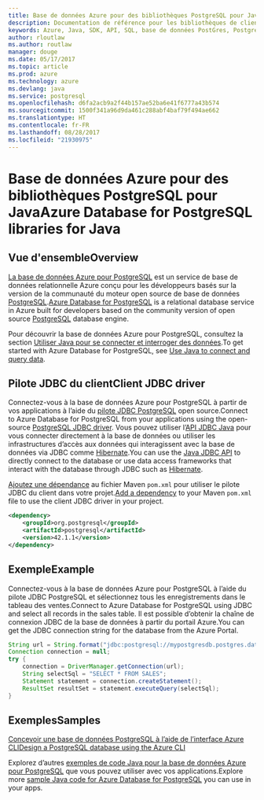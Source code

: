 ```yaml
---
title: Base de données Azure pour des bibliothèques PostgreSQL pour Java
description: Documentation de référence pour les bibliothèques de client Java pour Azure Database pour PostgreSQL
keywords: Azure, Java, SDK, API, SQL, base de données PostGres, PostgreSQL
author: rloutlaw
ms.author: routlaw
manager: douge
ms.date: 05/17/2017
ms.topic: article
ms.prod: azure
ms.technology: azure
ms.devlang: java
ms.service: postgresql
ms.openlocfilehash: d6fa2acb9a2f44b157ae52ba6e41f6777a43b574
ms.sourcegitcommit: 1500f341a96d9da461c288abf4baf79f494ae662
ms.translationtype: HT
ms.contentlocale: fr-FR
ms.lasthandoff: 08/28/2017
ms.locfileid: "21930975"
---
```

# <a name="azure-database-for-postgresql-libraries-for-java"></a><span data-ttu-id="e6f3a-104">Base de données Azure pour des bibliothèques PostgreSQL pour Java</span><span class="sxs-lookup"><span data-stu-id="e6f3a-104">Azure Database for PostgreSQL libraries for Java</span></span>

## <a name="overview"></a><span data-ttu-id="e6f3a-105">Vue d'ensemble</span><span class="sxs-lookup"><span data-stu-id="e6f3a-105">Overview</span></span>

<span data-ttu-id="e6f3a-106">[La base de données Azure pour PostgreSQL](/azure/sql-database/sql-database-technical-overview) est un service de base de données relationnelle Azure conçu pour les développeurs basés sur la version de la communauté du moteur open source de base de données [PostgreSQL](https://www.postgresql.org/).</span><span class="sxs-lookup"><span data-stu-id="e6f3a-106">[Azure Database for PostgreSQL](/azure/sql-database/sql-database-technical-overview) is a relational database service in Azure built for developers based on the community version of open source [PostgreSQL](https://www.postgresql.org/) database engine.</span></span>

<span data-ttu-id="e6f3a-107">Pour découvrir la base de données Azure pour PostgreSQL, consultez la section [Utiliser Java pour se connecter et interroger des données](/azure/postgresql/connect-java).</span><span class="sxs-lookup"><span data-stu-id="e6f3a-107">To get started with Azure Database for PostgreSQL, see [Use Java to connect and query data](/azure/postgresql/connect-java).</span></span>

## <a name="client-jdbc-driver"></a><span data-ttu-id="e6f3a-108">Pilote JDBC du client</span><span class="sxs-lookup"><span data-stu-id="e6f3a-108">Client JDBC driver</span></span>

<span data-ttu-id="e6f3a-109">Connectez-vous à la base de données Azure pour PostgreSQL à partir de vos applications à l’aide du [pilote JDBC PostgreSQL](https://jdbc.postgresql.org/) open source.</span><span class="sxs-lookup"><span data-stu-id="e6f3a-109">Connect to Azure Database for PostgreSQL from your applications using the open-source [PostgreSQL JDBC driver](https://jdbc.postgresql.org/).</span></span> <span data-ttu-id="e6f3a-110">Vous pouvez utiliser l’[API JDBC Java](https://docs.oracle.com/javase/8/docs/technotes/guides/jdbc/) pour vous connecter directement à la base de données ou utiliser les infrastructures d’accès aux données qui interagissent avec la base de données via JDBC comme [Hibernate](http://hibernate.org/).</span><span class="sxs-lookup"><span data-stu-id="e6f3a-110">You can use the [Java JDBC API](https://docs.oracle.com/javase/8/docs/technotes/guides/jdbc/) to directly connect to the database or use data access frameworks that interact with the database through JDBC such as [Hibernate](http://hibernate.org/).</span></span>

<span data-ttu-id="e6f3a-111">[Ajoutez une dépendance](https://maven.apache.org/guides/getting-started/index.html#How_do_I_use_external_dependencies) au fichier Maven `pom.xml` pour utiliser le pilote JDBC du client dans votre projet.</span><span class="sxs-lookup"><span data-stu-id="e6f3a-111">[Add a dependency](https://maven.apache.org/guides/getting-started/index.html#How_do_I_use_external_dependencies) to your Maven `pom.xml` file to use the client JDBC driver in your project.</span></span>  

```XML
<dependency>
    <groupId>org.postgresql</groupId>
    <artifactId>postgresql</artifactId>
    <version>42.1.1</version>
</dependency>
```   

## <a name="example"></a><span data-ttu-id="e6f3a-112">Exemple</span><span class="sxs-lookup"><span data-stu-id="e6f3a-112">Example</span></span>

<span data-ttu-id="e6f3a-113">Connectez-vous à la base de données Azure pour PostgreSQL à l’aide du pilote JDBC PostgreSQL et sélectionnez tous les enregistrements dans le tableau des ventes.</span><span class="sxs-lookup"><span data-stu-id="e6f3a-113">Connect to Azure Database for PostgreSQL using JDBC and select all records in the sales table.</span></span> <span data-ttu-id="e6f3a-114">Il est possible d’obtenir la chaîne de connexion JDBC de la base de données à partir du portail Azure.</span><span class="sxs-lookup"><span data-stu-id="e6f3a-114">You can get the JDBC connection string for the database from the Azure Portal.</span></span>

```java
String url = String.format("jdbc:postgresql://mypostgresdb.postgres.database.azure.com:5432/mydb?user=frank@mypostgresdb&password=AbCdEfGhIjK&ssl=true");
Connection connection = null;
try {
    connection = DriverManager.getConnection(url);
    String selectSql = "SELECT * FROM SALES";
    Statement statement = connection.createStatement();
    ResultSet resultSet = statement.executeQuery(selectSql);
}
```

## <a name="samples"></a><span data-ttu-id="e6f3a-115">Exemples</span><span class="sxs-lookup"><span data-stu-id="e6f3a-115">Samples</span></span>

[<span data-ttu-id="e6f3a-116">Concevoir une base de données PostgreSQL à l’aide de l’interface Azure CLI</span><span class="sxs-lookup"><span data-stu-id="e6f3a-116">Design a PostgreSQL database using the Azure CLI</span></span>](https://docs.microsoft.com/azure/postgresql/tutorial-design-database-using-azure-cli) 

<span data-ttu-id="e6f3a-117">Explorez d’autres [exemples de code Java pour la base de données Azure pour PostgreSQL](https://azure.microsoft.com/resources/samples/?platform=java&term=postgres) que vous pouvez utiliser avec vos applications.</span><span class="sxs-lookup"><span data-stu-id="e6f3a-117">Explore more [sample Java code for Azure Database for PostgreSQL](https://azure.microsoft.com/resources/samples/?platform=java&term=postgres) you can use in your apps.</span></span>
